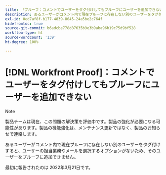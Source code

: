 ```yaml
---
title: 「プルーフ：コメントでユーザーをタグ付けしてもプルーフにユーザーを追加できない」
description: あるユーザーがコメント内で現在プルーフに存在しない別のユーザーをタグ付けすると、ユーザーの担当業務やメールを選択するオプションがないため、そのユーザーをプルーフに追加できません。
exl-id: 0ed7af8f-b177-4839-8045-24a5be2c764f
hidefromtoc: true
source-git-commit: b6adcbe778d87635b9e3b9aba96b19c75d9bf528
workflow-type: ht
source-wordcount: '139'
ht-degree: 100%

---
```


# [!DNL Workfront Proof]：コメントでユーザーをタグ付けしてもプルーフにユーザーを追加できない

<!--Converted to story-->

>[!NOTE]
>
>製品チームは現在、この問題の解決策を評価中です。製品の強化が必要になる可能性があります。製品の機能強化は、メンテナンス更新ではなく、製品のお知らせで連絡します。

あるユーザーがコメント内で現在プルーフに存在しない別のユーザーをタグ付けすると、ユーザーの担当業務やメールを選択するオプションがないため、そのユーザーをプルーフに追加できません。

最初に報告されたのは 2022年3月21日です。

